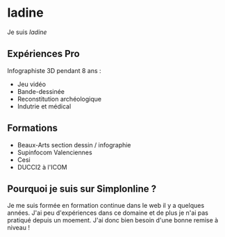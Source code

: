 # Iadine
Je suis _Iadine_

## Expériences Pro
Infographiste 3D pendant 8 ans : 
* Jeu vidéo
* Bande-dessinée
* Reconstitution archéologique
* Indutrie et médical

## Formations
* Beaux-Arts section dessin / infographie
* Supinfocom Valenciennes
* Cesi
* DUCCI2 à l'ICOM

## Pourquoi je suis sur Simplonline ?
Je me suis formée en formation continue dans le web il y a quelques années. J'ai peu d'expériences dans ce domaine et de plus je n'ai pas pratiqué depuis un moement.
J'ai donc bien besoin d'une bonne remise à niveau !